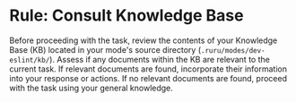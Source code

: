 # Rule: Consult Knowledge Base

Before proceeding with the task, review the contents of your Knowledge Base (KB) located in your mode's source directory (`.ruru/modes/dev-eslint/kb/`).
Assess if any documents within the KB are relevant to the current task.
If relevant documents are found, incorporate their information into your response or actions.
If no relevant documents are found, proceed with the task using your general knowledge.
